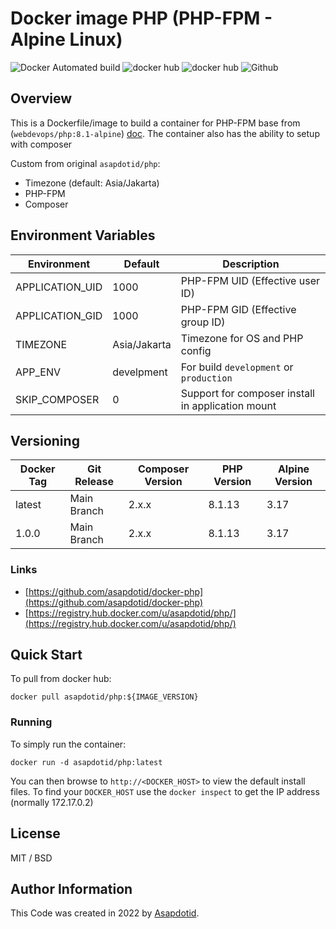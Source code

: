 # Docker image PHP (PHP-FPM - Alpine Linux)

![Docker Automated build](https://img.shields.io/docker/automated/asapdotid/php?style=flat-square)
![docker hub](https://img.shields.io/docker/pulls/asapdotid/php.svg?style=flat-square)
![docker hub](https://img.shields.io/docker/stars/asapdotid/php.svg?style=flat-square)
![Github](https://img.shields.io/github/stars/asapdotid/docker-php.svg?style=flat-square)

## Overview

This is a Dockerfile/image to build a container for PHP-FPM base from (`webdevops/php:8.1-alpine`) [doc](https://github.com/webdevops/Dockerfile/tree/master/docker/php). The container also has the ability to setup with composer

Custom from original `asapdotid/php`:

-   Timezone (default: Asia/Jakarta)
-   PHP-FPM
-   Composer

## Environment Variables

| Environment     | Default      | Description                                       |
| --------------- | ------------ | ------------------------------------------------- |
| APPLICATION_UID | 1000         | PHP-FPM UID (Effective user ID)                   |
| APPLICATION_GID | 1000         | PHP-FPM GID (Effective group ID)                  |
| TIMEZONE        | Asia/Jakarta | Timezone for OS and PHP config                    |
| APP_ENV         | develpment   | For build `development` or `production`           |
| SKIP_COMPOSER   | 0            | Support for composer install in application mount |

## Versioning

| Docker Tag | Git Release | Composer Version | PHP Version | Alpine Version |
| ---------- | ----------- | ---------------- | ----------- | -------------- |
| latest     | Main Branch | 2.x.x            | 8.1.13      | 3.17           |
| 1.0.0      | Main Branch | 2.x.x            | 8.1.13      | 3.17           |

### Links

-   [https://github.com/asapdotid/docker-php](https://github.com/asapdotid/docker-php)
-   [https://registry.hub.docker.com/u/asapdotid/php/](https://registry.hub.docker.com/u/asapdotid/php/)

## Quick Start

To pull from docker hub:

```
docker pull asapdotid/php:${IMAGE_VERSION}
```

### Running

To simply run the container:

```
docker run -d asapdotid/php:latest
```

You can then browse to `http://<DOCKER_HOST>` to view the default install files. To find your `DOCKER_HOST` use the `docker inspect` to get the IP address (normally 172.17.0.2)

## License

MIT / BSD

## Author Information

This Code was created in 2022 by [Asapdotid](https://github.com/asapdotid).
